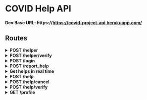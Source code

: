 # COVID Help API

#### Dev Base URL: https://https://covid-project-api.herokuapp.com/

## Routes

<details>
    <summary><b>POST /helper</b></summary>

    Query Params: none
    FormData:
        - group_name
        - representative
        - phone
        - password
        - locality (object of lat,lng and place)
        - social_service (optional: Should be stringified array)

    Registeration of social service groups/NGOs

</details>

<details>
    <summary><b>POST /helper/verify</b></summary>

    Query Params: none
    FormData:
        - otp

    Verify OTP

</details>

<details>
    <summary><b>POST /login</b></summary>

    Query Params: none
    FormData:
        - phone
        - password

    Sign in of social service groups/NGOs

</details>

<details>
    <summary><b>POST /report_help</b></summary>

    Query Params: none
    FormData:
        - area_coordinates https://ibb.co/SsVvZYt
        - reported_by (name)
        - phone
        - place (short version of area_coordinates)
        - helpType (description of help needed, should be a stringified array)

    Note: The `area_coordinates` property contains the lat lng of every point of the polygon. Make sure all the coordinates are of `Double` type

    Report a help

</details>

<details><summary><b>Get helps in real time</b></summary>
<p>

1. Initialize socket on the client

```javascript
let socket = io("https://https://covid-project-api.herokuapp.com/");
```

2. On getting the location of the device from the browser, emit an event to get new helps

```javascript
socket.emit("new_help", { lat: pos.lat, lng: pos.lng });
```

3. After submission of a new help, again emit an event for getting new helps

```javascript
socket.emit("new_help", { lat: pos.lat, lng: pos.lng });
```

4. Listen for new helps to be displayed onto the Google map

```javascript
socket.on("helps", (data) => {
  console.log(data);
  // => Report objects are received
});
```

</p>
</details>

<details>
    <summary><b>POST /help</b></summary>

    Query Params:
        - helpId

    Authorization: Bearer <token>
    FormData: none

    Assign the help to the logged in helper

</details>

<details>
    <summary><b>POST /help/cancel</b></summary>

    Query Params:
        - helpId

    Authorization: Bearer <token>
    FormData: none

    Cancel the claim

</details>

<details>
    <summary><b>POST /help/verify</b></summary>

    Query Params:
        - helpId

    Authorization: Bearer <token>
    FormData:
        - photo (clicked by the camera)

    Verify delivery of help

</details>

<details>
    <summary><b>GET /profile</b></summary>

    Query Params: none
    Authorization: Bearer <token>
    FormData: none

    Profile of the helper

</details>
